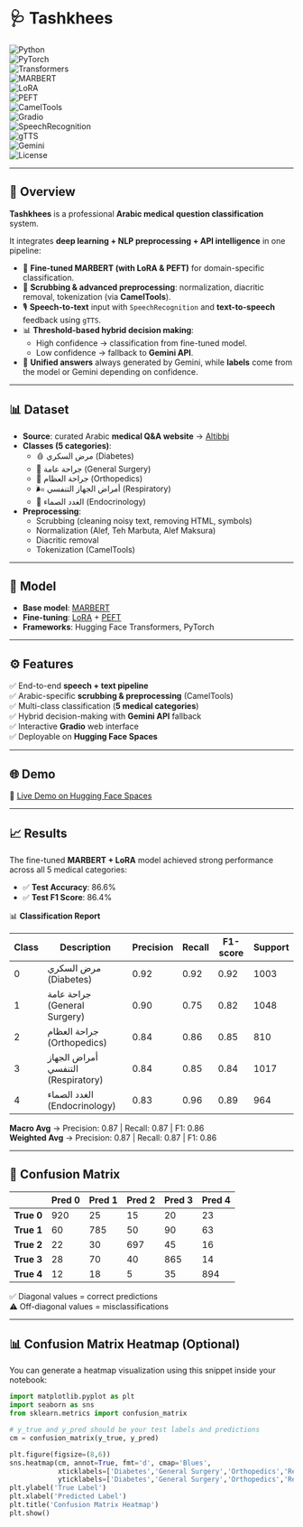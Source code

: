 # 🩺 Tashkhees  

![Python](https://img.shields.io/badge/Python-3.9%2B-blue?logo=python)  
![PyTorch](https://img.shields.io/badge/PyTorch-Framework-red?logo=pytorch)  
![Transformers](https://img.shields.io/badge/HuggingFace-Transformers-yellow?logo=huggingface)  
![MARBERT](https://img.shields.io/badge/Model-MARBERT-red)  
![LoRA](https://img.shields.io/badge/FineTuning-LoRA-green)  
![PEFT](https://img.shields.io/badge/PEFT-Enabled-purple)  
![CamelTools](https://img.shields.io/badge/CamelTools-Preprocessing-orange)  
![Gradio](https://img.shields.io/badge/UI-Gradio-orange?logo=gradio)  
![SpeechRecognition](https://img.shields.io/badge/Lib-SpeechRecognition-lightblue)  
![gTTS](https://img.shields.io/badge/Lib-gTTS-brightgreen)  
![Gemini](https://img.shields.io/badge/API-Gemini-lightblue)  
![License](https://img.shields.io/badge/License-MIT-grey)  

---

## 🚀 Overview  
**Tashkhees** is a professional **Arabic medical question classification** system.  

It integrates **deep learning + NLP preprocessing + API intelligence** in one pipeline:  
- 🧠 **Fine-tuned MARBERT (with LoRA & PEFT)** for domain-specific classification.  
- 🧹 **Scrubbing & advanced preprocessing**: normalization, diacritic removal, tokenization (via **CamelTools**).  
- 🎙️ **Speech-to-text** input with `SpeechRecognition` and **text-to-speech** feedback using `gTTS`.  
- 📊 **Threshold-based hybrid decision making**:  
  - High confidence → classification from fine-tuned model.  
  - Low confidence → fallback to **Gemini API**.  
- 💬 **Unified answers** always generated by Gemini, while **labels** come from the model or Gemini depending on confidence.  

---

## 📊 Dataset  
- **Source**: curated Arabic **medical Q&A website** → [Altibbi](https://altibbi.com/)  
- **Classes (5 categories)**:  
  - 🩸 مرض السكري (Diabetes)  
  - 🏥 جراحة عامة (General Surgery)  
  - 🦴 جراحة العظام (Orthopedics)  
  - 🌬️ أمراض الجهاز التنفسي (Respiratory)  
  - 🔬 الغدد الصماء (Endocrinology)  
- **Preprocessing**:  
  - Scrubbing (cleaning noisy text, removing HTML, symbols)  
  - Normalization (Alef, Teh Marbuta, Alef Maksura)  
  - Diacritic removal  
  - Tokenization (CamelTools)  

---

## 🧠 Model  
- **Base model**: [MARBERT](https://huggingface.co/UBC-NLP/MARBERT)  
- **Fine-tuning**: [LoRA](https://arxiv.org/abs/2106.09685) + [PEFT](https://huggingface.co/docs/peft/index)  
- **Frameworks**: Hugging Face Transformers, PyTorch  

---

## ⚙️ Features  
✅ End-to-end **speech + text pipeline**  
✅ Arabic-specific **scrubbing & preprocessing** (CamelTools)  
✅ Multi-class classification (**5 medical categories**)  
✅ Hybrid decision-making with **Gemini API** fallback  
✅ Interactive **Gradio** web interface  
✅ Deployable on **Hugging Face Spaces**  

---

## 🌐 Demo  
🔗 [Live Demo on Hugging Face Spaces](https://huggingface.co/spaces/rasha102004/Medical-Arabic-Speech-Classifier)  

---

## 📈 Results  

The fine-tuned **MARBERT + LoRA** model achieved strong performance across all 5 medical categories:  

- ✅ **Test Accuracy**: 86.6%  
- ✅ **Test F1 Score**: 86.4%  

📊 **Classification Report**  

| Class | Description              | Precision | Recall | F1-score | Support |
|-------|--------------------------|-----------|--------|----------|---------|
| 0     | مرض السكري (Diabetes)    | 0.92      | 0.92   | 0.92     | 1003    |
| 1     | جراحة عامة (General Surgery) | 0.90  | 0.75   | 0.82     | 1048    |
| 2     | جراحة العظام (Orthopedics) | 0.84      | 0.86   | 0.85     | 810     |
| 3     | أمراض الجهاز التنفسي (Respiratory) | 0.84 | 0.85 | 0.84 | 1017    |
| 4     | الغدد الصماء (Endocrinology) | 0.83   | 0.96   | 0.89     | 964     |

**Macro Avg** → Precision: 0.87 | Recall: 0.87 | F1: 0.86  
**Weighted Avg** → Precision: 0.87 | Recall: 0.87 | F1: 0.86  

---

## 🔎 Confusion Matrix  

|               | Pred 0 | Pred 1 | Pred 2 | Pred 3 | Pred 4 |
|---------------|--------|--------|--------|--------|--------|
| **True 0**    | 920    | 25     | 15     | 20     | 23     |
| **True 1**    | 60     | 785    | 50     | 90     | 63     |
| **True 2**    | 22     | 30     | 697    | 45     | 16     |
| **True 3**    | 28     | 70     | 40     | 865    | 14     |
| **True 4**    | 12     | 18     | 5      | 35     | 894    |

✅ Diagonal values = correct predictions  
⚠️ Off-diagonal values = misclassifications  

---

## 📊 Confusion Matrix Heatmap (Optional)  

You can generate a heatmap visualization using this snippet inside your notebook:  

```python
import matplotlib.pyplot as plt
import seaborn as sns
from sklearn.metrics import confusion_matrix

# y_true and y_pred should be your test labels and predictions
cm = confusion_matrix(y_true, y_pred)

plt.figure(figsize=(8,6))
sns.heatmap(cm, annot=True, fmt='d', cmap='Blues',
            xticklabels=['Diabetes','General Surgery','Orthopedics','Respiratory','Endocrinology'],
            yticklabels=['Diabetes','General Surgery','Orthopedics','Respiratory','Endocrinology'])
plt.ylabel('True Label')
plt.xlabel('Predicted Label')
plt.title('Confusion Matrix Heatmap')
plt.show()
